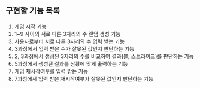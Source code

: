 ## 구현할 기능 목록

1. 게임 시작 기능
2. 1~9 사이의 서로 다른 3자리의 수 랜덤 생성 기능
3. 사용자로부터 서로 다른 3자리의 수 입력 받는 기능
4. 3과정에서 입력 받은 수가 잘못된 값인지 판단하는 기능
5. 2, 3과정에서 생성된 3자리의 수를 비교하여 결과(볼, 스트라이크)를 판단하는 기능
6. 5과정에서 생성된 결과를 상황에 맞게 출력하는 기능
7. 게임 재시작여부를 입력 받는 기능
8. 7과정에서 입력 받은 재시작여부가 잘못된 값인지 판단하는 기능